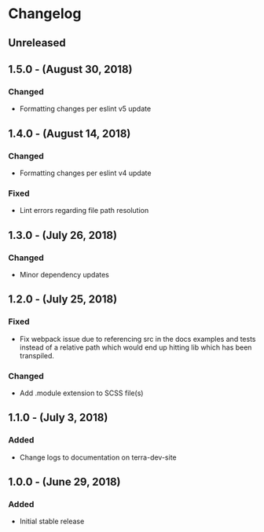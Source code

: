 Changelog
=========

Unreleased
----------

1.5.0 - (August 30, 2018)
------------------
### Changed
* Formatting changes per eslint v5 update

1.4.0 - (August 14, 2018)
------------------
### Changed
* Formatting changes per eslint v4 update

### Fixed
* Lint errors regarding file path resolution

1.3.0 - (July 26, 2018)
------------------
### Changed
* Minor dependency updates

1.2.0 - (July 25, 2018)
------------------
### Fixed
* Fix webpack issue due to referencing src in the docs examples and tests instead of a relative path which would end up hitting lib which has been transpiled.

### Changed
* Add .module extension to SCSS file(s)

1.1.0 - (July 3, 2018)
------------------
### Added
* Change logs to documentation on terra-dev-site

1.0.0 - (June 29, 2018)
------------------
### Added
* Initial stable release
